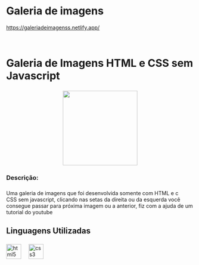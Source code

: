 # Galeria de imagens
https://galeriadeimagenss.netlify.app/



<br clear="both">

<h1 align="left">Galeria de Imagens HTML e CSS sem Javascript</h1>

###

<div align="center">
  <img height="200" src="https://i.im.ge/2024/09/04/fcNSKa.foto-galeria-de-imagens.png"  />
</div>

###

<h3 align="left">Descrição:</h3>

###

<p align="left">Uma galeria de imagens que foi desenvolvida somente com HTML e c<br>CSS sem javascript, clicando nas setas da direita ou da esquerda você consegue passar para próxima imagem ou a anterior, fiz com a ajuda de um tutorial do youtube</p>

###

<h2 align="left">Linguagens Utilizadas</h2>

###

<div align="left">
  <img src="https://cdn.jsdelivr.net/gh/devicons/devicon/icons/html5/html5-original.svg" height="40" alt="html5 logo"  />
  <img width="12" />
  <img src="https://cdn.jsdelivr.net/gh/devicons/devicon/icons/css3/css3-original.svg" height="40" alt="css3 logo"  />
</div>

###
